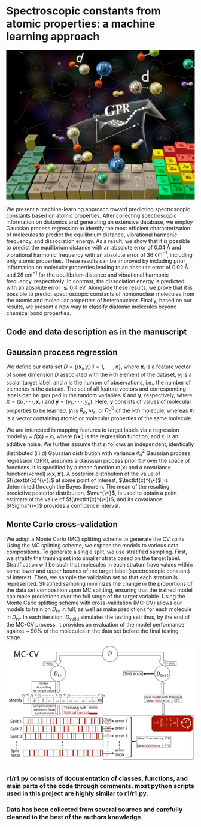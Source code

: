 # Spectroscopic constants from atomic properties: a machine learning approach
![Alt text](https://github.com/Mahmoud-Ibrahim-Mamrstein/Spectroscopic-constants-from-atomic-properties/blob/f9e2af4f2267a6294878909900b4c210f42e0df3/Art%20work.jpg)

We present a machine-learning approach toward predicting spectroscopic constants based on atomic properties. After collecting spectroscopic information on diatomics and generating an extensive database, we employ Gaussian process regression to identify the most efficient characterization of molecules to predict the equilibrium distance, vibrational harmonic frequency, and dissociation energy. As a result, we show that it is possible to predict the equilibrium distance with an absolute error of 0.04 Å and vibrational harmonic frequency with an absolute error of 36 $\text{cm}^{-1}$, including only atomic properties. These results can be improved by including prior information on molecular properties leading to an absolute error of 0.02 Å and 28 $\text{cm}^{-1}$ for the equilibrium distance and vibrational harmonic frequency, respectively. In contrast, the dissociation energy is predicted with an absolute error $\lesssim 0.4$ eV. Alongside these results, we prove that it is possible to predict spectroscopic constants of homonuclear molecules from the atomic and molecular properties of heteronuclear. Finally, based on our results, we present a new way to classify diatomic molecules beyond chemical bond properties.

## Code and data description as in the manuscript 
## Gaussian process regression
We define our data set $D=\{(\textbf{x}_i,y_i)|i=1,\cdot\cdot\cdot,n\}$, where $\textbf{x}_i$ is a feature vector of some dimension $D$ associated with the $i$-th element of the dataset, $y_i$ is a scalar target label, and $n$ is the number of observations, i.e., the number of elements in the dataset. The set of all feature vectors and corresponding labels can be grouped in the random variables $X$ and $\textbf{y}$, respectively, where $X=(\textbf{x}_1,\cdot\cdot\cdot,\textbf{x}_n)$ and $\textbf{y}=(y_1,\cdot\cdot\cdot,y_n)$. Here, $\textbf{y}$ consists of values of molecular properties to be learned. $y_i$ is $R_e$, $\omega_e$, or $D_0^0$ of the $i$-th molecule, whereas $\textbf{x}_i$ is a vector containing atomic or molecular properties of the same molecule.

We are interested in mapping features to target labels via a regression model $y_i=f(\textbf{x}_i)+\varepsilon_i$, where $f(\textbf{x}_i)$ is the regression function, and $\varepsilon_i$ is an additive noise. We further assume that $\varepsilon_i$ follows an independent, identically distributed (i.i.d) Gaussian distribution with variance $\sigma_n^2$
Gaussian process regression (GPR), assumes a Gaussian process prior $\mathcal{GP}$ over the space of functions. It is specified by a mean function $m(\textbf{x})$ and a covariance function(kernel) $k(\textbf{x},\textbf{x}')$. A posterior distribution of the value of $f(\textbf{x}^{\*})$ at some point of interest, $\textbf{x}^{\*}$, is determined through the Bayes theorem. The mean of the resulting predictive posterior distribution, $\mu^{\*}$, is used to obtain a point estimate of the value of $f(\textbf{x}^{\*})$, and its covariance $\Sigma^{\*}$ provides a confidence interval.  
## Monte Carlo cross-validation
We adopt a Monte Carlo (MC) splitting scheme to generate the CV splits. Using the MC splitting scheme, we expose the models to various data compositions. To generate a single split, we use stratified sampling. First, we stratify the training set into smaller strata based on the target label. Stratification will be such that molecules in each stratum have values within some lower and upper bounds of the target label (spectroscopic constant) of interest. Then, we sample the validation set so that each stratum is represented. Stratified sampling minimizes the change in the proportions of the data set composition upon MC splitting, ensuring that the trained model can make predictions over the full range of the target variable. Using the Monte Carlo splitting scheme with cross-validation (MC-CV) allows our models to train on $D_{\text{tv}}$ in full, as well as make predictions for each molecule in $D_{\text{tv}}$. In each iteration, $D_{\text{valid}}$ simulates the testing set; thus, by the end of the MC-CV process, it provides an evaluation of the model performance against ~ 90% of the molecules in the data set before the final testing stage. 

![Alt text](https://github.com/Mahmoud-Ibrahim-Mamrstein/Spectroscopic-constants-from-atomic-properties/blob/62b29764facc0fae2687daa4800a927e7ef57a21/MCCV.svg)

### r1/r1.py consists of documentation of classes, functions, and main parts of the code through comments. most python scripts used in this project are highly similar to r1/r1.py.
### Data has been collected from several sources and carefully cleaned to the best of the authors knowledge. 
